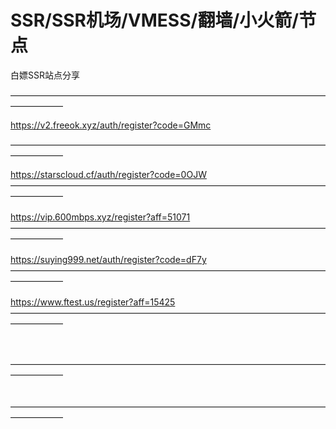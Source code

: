 # SSR/SSR机场/VMESS/翻墙/小火箭/节点
白嫖SSR站点分享


——————————————————————————————————————————  

https://v2.freeok.xyz/auth/register?code=GMmc
                                        
—————————————————————————————————————————— </br>

https://starscloud.cf/auth/register?code=0OJW
</br> 
—————————————————————————————————————————— 
</br> 
</br>
https://vip.600mbps.xyz/register?aff=51071
</br>
—————————————————————————————————————————— 
</br>
</br>
https://suying999.net/auth/register?code=dF7y
</br>
—————————————————————————————————————————— 
</br>
</br>
https://www.ftest.us/register?aff=15425
</br>
—————————————————————————————————————————— 
</br>
</br>

</br>
—————————————————————————————————————————— 
</br>
</br>

</br>
—————————————————————————————————————————— 
</br>
</br>
